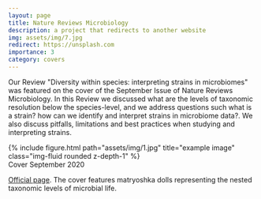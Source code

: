 ```yaml
---
layout: page
title: Nature Reviews Microbiology
description: a project that redirects to another website
img: assets/img/7.jpg
redirect: https://unsplash.com
importance: 3
category: covers
---
```


Our Review "Diversity within species: interpreting strains in microbiomes" was featured on the cover of the September Issue of Nature Reviews Microbiology. In this Review we discussed what are the levels of taxonomic resolution below the species-level, and we address questions such what is a strain? how can we identify and interpret strains in microbiome data?. We also discuss pitfalls, limitations and best practices when studying and interpreting strains.  

<div class="row">
    <div class="col-sm mt-3 mt-md-0">
        {% include figure.html path="assets/img/1.jpg" title="example image" class="img-fluid rounded z-depth-1" %}
    </div>
</div>
<div class="caption">
    Cover September 2020
</div>

[Official page](https://www.nature.com/nrmicro/volumes/18/issues/9). The cover features matryoshka dolls representing the nested taxonomic levels of microbial life.
